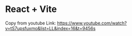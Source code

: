 # React + Vite

Copy from youtube
Link: https://www.youtube.com/watch?v=tS7upsfuxmo&list=LL&index=16&t=9456s

